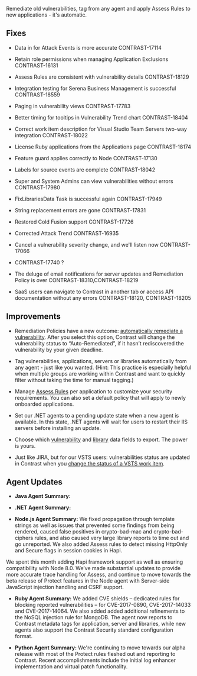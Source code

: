 <!--
title: "Contrast 3.4.5 - October 2017"
description: "Contrast 3.4.5 October 2017"
tags: "3.4.5 October Release Notes"
-->

Remediate old vulnerabilities, tag from any agent and apply Assess Rules to new applications - it's automatic. 

## Fixes

* Data in for Attack Events is more accurate CONTRAST-17114
* Retain role permissions when managing Application Exclusions CONTRAST-16131
* Assess Rules are consistent with vulnerability details CONTRAST-18129
* Integration testing for Serena Business Management is successful CONTRAST-18559
* Paging in vulnerability views CONTRAST-17783
* Better timing for tooltips in Vulnerability Trend chart CONTRAST-18404
* Correct work item description for Visual Studio Team Servers two-way integration CONTRAST-18022
* License Ruby applications from the Applications page CONTRAST-18174
* Feature guard applies correctly to Node CONTRAST-17130
* Labels for source events are complete CONTRAST-18042
* Super and System Admins can view vulnerabilities without errors CONTRAST-17980
* FixLibrariesData Task is successful again CONTRAST-17949
* String replacement errors are gone CONTRAST-17831
* Restored Cold Fusion support CONTRAST-17726
* Corrected Attack Trend CONTRAST-16935

* Cancel a vulnerability severity change, and we'll listen now CONTRAST-17066

* CONTRAST-17740 ? 

* The deluge of email notifications for server updates and Remediation Policy is over CONTRAST-18310,CONTRAST-18219
* SaaS users can navigate to Contrast in another tab or access API documentation without any errors CONTRAST-18120, CONTRAST-18205


## Improvements 

* Remediation Policies have a new outcome: [automatically remediate a vulnerability](admin-policymgmt.html#remediate). After you select this option, Contrast will change the vulnerability status to “Auto-Remediated”, if it hasn’t rediscovered the vulnerability by your given deadline. 

* Tag vulnerabilities, applications, servers or libraries automatically from any agent - just like you wanted. (Hint: This practice is especially helpful when multiple groups are working within Contrast and want to quickly filter without taking the time for manual tagging.)

* Manage [Assess Rules](admin-policymgmt.html#assess) per application to customize your security requirements. You can also set a default policy that will apply to newly onboarded applications. 

* Set our .NET agents to a pending update state when a new agent is available. In this state, .NET agents will wait for users to restart their IIS servers before installing an update.

* Choose which [vulnerability](user-apps.html#vulns) and [library](user-apps.html#libraries) data fields to export. The power is yours.

* Just like JIRA, but for our VSTS users: vulnerabilities status are updated in Contrast when you [change the status of a VSTS work item](admin-orgintegrations.html#vsts-tfs).


## Agent Updates

* **Java Agent Summary:** 

* **.NET Agent Summary:** 

* **Node.js Agent Summary:** We fixed propagation through template strings as well as issues that prevented some findings from being rendered, caused false positives in crypto-bad-mac and crypto-bad-ciphers rules, and also caused very large library reports to time out and go unreported. We also added Assess rules to detect missing HttpOnly and Secure flags in session cookies in Hapi.

We spent this month adding Hapi framework support as well as ensuring compatibility with Node 8.0. We’ve made substantial updates to provide more accurate trace handling for Assess, and continue to move towards the beta release of Protect features in the Node agent with Server-side JavaScript injection handling and CSRF support.

* **Ruby Agent Summary:** We added CVE shields – dedicated rules for blocking reported vulnerabilities – for CVE-2017-0890, CVE-2017-14033 and CVE-2017-14064. We also added added additional refinements to the NoSQL injection rule for MongoDB. The agent now reports to Contrast metadata tags for application, server and libraries, while new agents also support the Contrast Security standard configuration format.

* **Python Agent Summary:** We're continuing to move towards our alpha release with most of the Protect rules fleshed out and reporting to Contrast. Recent accomplishments include the initial log enhancer implementation and virtual patch functionality.




